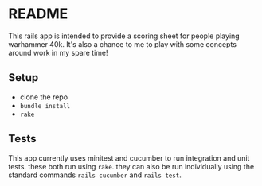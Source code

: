 # README

This rails app is intended to provide a scoring sheet for people playing warhammer 40k. It's also a chance to me to play with some concepts around work in my spare time!

## Setup

- clone the repo
- `bundle install`
- `rake`

## Tests

This app currently uses minitest and cucumber to run integration and unit tests. these both run using `rake`. they can also be run individually using the standard commands `rails cucumber` and `rails test`.